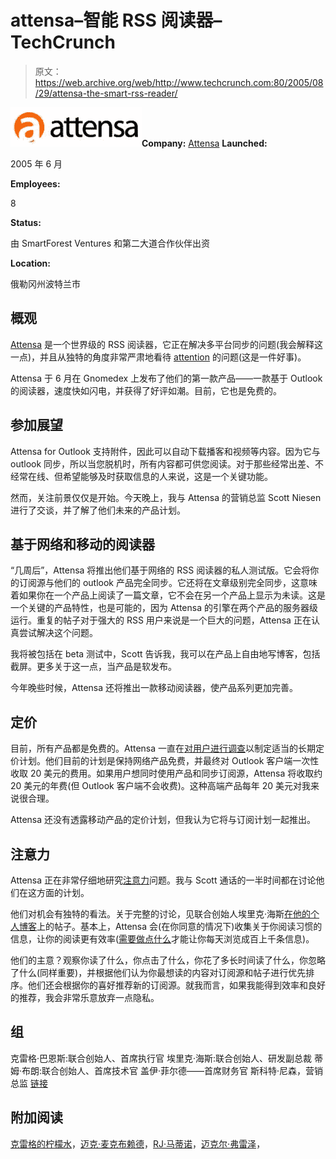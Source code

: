 # attensa–智能 RSS 阅读器–TechCrunch

> 原文：<https://web.archive.org/web/http://www.techcrunch.com:80/2005/08/29/attensa-the-smart-rss-reader/>

![Attensa](img/f1db89e21daf5d8b8d9b739b1d09a351.png)**Company:** [Attensa](https://web.archive.org/web/20220121203307/http://www.attensa.com/) **Launched:**

2005 年 6 月

**Employees:**

8

**Status:**

由 SmartForest Ventures 和第二大道合作伙伴出资

**Location:**

俄勒冈州波特兰市

## 概观

 [Attensa](https://web.archive.org/web/20220121203307/http://www.attensa.com/) 是一个世界级的 RSS 阅读器，它正在解决多平台同步的问题(我会解释这一点)，并且从独特的角度非常严肃地看待 [attention](https://web.archive.org/web/20220121203307/http://www.attentiontrust.org/) 的问题(这是一件好事)。

Attensa 于 6 月在 Gnomedex 上发布了他们的第一款产品——一款基于 Outlook 的阅读器，速度快如闪电，并获得了好评如潮。目前，它也是免费的。

## 参加展望

Attensa for Outlook 支持附件，因此可以自动下载播客和视频等内容。因为它与 outlook 同步，所以当您脱机时，所有内容都可供您阅读。对于那些经常出差、不经常在线、但希望能够及时获取信息的人来说，这是一个关键功能。

然而，关注前景仅仅是开始。今天晚上，我与 Attensa 的营销总监 Scott Niesen 进行了交谈，并了解了他们未来的产品计划。

## 基于网络和移动的阅读器

“几周后”，Attensa 将推出他们基于网络的 RSS 阅读器的私人测试版。它会将你的订阅源与他们的 outlook 产品完全同步。它还将在文章级别完全同步，这意味着如果你在一个产品上阅读了一篇文章，它不会在另一个产品上显示为未读。这是一个关键的产品特性，也是可能的，因为 Attensa 的引擎在两个产品的服务器级运行。重复的帖子对于强大的 RSS 用户来说是一个巨大的问题，Attensa 正在认真尝试解决这个问题。

我将被包括在 beta 测试中，Scott 告诉我，我可以在产品上自由地写博客，包括截屏。更多关于这一点，当产品是软发布。

今年晚些时候，Attensa 还将推出一款移动阅读器，使产品系列更加完善。

## 定价

目前，所有产品都是免费的。Attensa 一直在[对用户进行调查](https://web.archive.org/web/20220121203307/http://attensa.typepad.com/attensa/2005/07/pricing__the_qu.html)以制定适当的长期定价计划。他们目前的计划是保持网络产品免费，并最终对 Outlook 客户端一次性收取 20 美元的费用。如果用户想同时使用产品和同步订阅源，Attensa 将收取约 20 美元的年费(但 Outlook 客户端不会收费)。这种高端产品每年 20 美元对我来说很合理。

Attensa 还没有透露移动产品的定价计划，但我认为它将与订阅计划一起推出。

## 注意力

Attensa 正在非常仔细地研究[注意力](https://web.archive.org/web/20220121203307/http://www.beta.techcrunch.com/?p=100)问题。我与 Scott 通话的一半时间都在讨论他们在这方面的计划。

他们对机会有独特的看法。关于完整的讨论，见联合创始人埃里克·海斯[在他的个人博客](https://web.archive.org/web/20220121203307/http://ehayes.typepad.com/ehayes/2005/08/attention_strea.html)上的帖子。基本上，Attensa 会(在你同意的情况下)收集关于你阅读习惯的信息，让你的阅读更有效率([需要做点什么](https://web.archive.org/web/20220121203307/http://www.beta.techcrunch.com/?p=172)才能让你每天浏览成百上千条信息)。

他们的主意？观察你读了什么，你点击了什么，你花了多长时间读了什么，你忽略了什么(同样重要)，并根据他们认为你最想读的内容对订阅源和帖子进行优先排序。他们还会根据你的喜好推荐新的订阅源。就我而言，如果我能得到效率和良好的推荐，我会非常乐意放弃一点隐私。

## 组

克雷格·巴恩斯:联合创始人、首席执行官
埃里克·海斯:联合创始人、研发副总裁
蒂姆·布朗:联合创始人、首席技术官
盖伊·菲尔德——首席财务官
斯科特·尼森，营销总监
[链接](https://web.archive.org/web/20220121203307/http://www.attensa.com/company.php)

## 附加阅读

[克雷格的柠檬水](https://web.archive.org/web/20220121203307/http://craigslemonade.typepad.com/weblog/2005/07/blog_right_from.html)，[迈克·麦克布赖德](https://web.archive.org/web/20220121203307/http://www.mikemcbrideonline.com/2005_06_26_archives.html#111997163333172770)，[RJ·马蒂诺](https://web.archive.org/web/20220121203307/http://rjsblog.iprovinternal.com/?p=44)，[迈克尔·弗雷泽](https://web.archive.org/web/20220121203307/http://michaelfraase.com/index.php/hasten/2005/06)，
